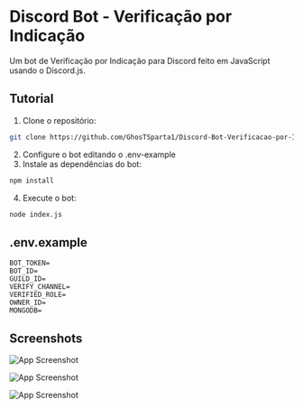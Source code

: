 



# Discord Bot - Verificação por Indicação
Um bot de Verificação por Indicação para Discord feito em JavaScript usando o Discord.js.




## Tutorial

1. Clone o repositório:
```bash
git clone https://github.com/GhosTSparta1/Discord-Bot-Verificacao-por-Indicacao
```
2. Configure o bot editando o .env-example
3. Instale as dependências do bot:
```bash
npm install
```
4. Execute o bot:
```bash
node index.js
```


## .env.example
```
BOT_TOKEN=
BOT_ID=
GUILD_ID=
VERIFY_CHANNEL=
VERIFIED_ROLE=
OWNER_ID=
MONGODB=
```







## Screenshots

![App Screenshot](https://media.discordapp.net/attachments/1201726148946690138/1201726164729872476/image.png)

![App Screenshot](https://cdn.discordapp.com/attachments/1201726148946690138/1201726306602201208/image.png)

![App Screenshot](https://media.discordapp.net/attachments/1201726148946690138/1201726417323171930/image.png)

